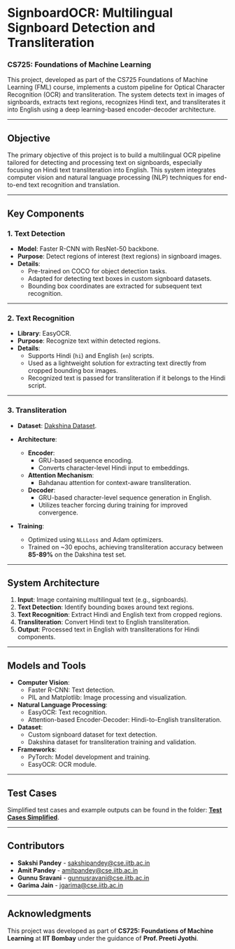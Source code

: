 # **SignboardOCR: Multilingual Signboard Detection and Transliteration**

### **CS725: Foundations of Machine Learning**

This project, developed as part of the CS725 Foundations of Machine Learning (FML) course, implements a custom pipeline for Optical Character Recognition (OCR) and transliteration. The system detects text in images of signboards, extracts text regions, recognizes Hindi text, and transliterates it into English using a deep learning-based encoder-decoder architecture.

---

## **Objective**

The primary objective of this project is to build a multilingual OCR pipeline tailored for detecting and processing text on signboards, especially focusing on Hindi text transliteration into English. This system integrates computer vision and natural language processing (NLP) techniques for end-to-end text recognition and translation.

---

## **Key Components**

### **1. Text Detection**

- **Model**: Faster R-CNN with ResNet-50 backbone.
- **Purpose**: Detect regions of interest (text regions) in signboard images.
- **Details**:
  - Pre-trained on COCO for object detection tasks.
  - Adapted for detecting text boxes in custom signboard datasets.
  - Bounding box coordinates are extracted for subsequent text recognition.

---

### **2. Text Recognition**

- **Library**: EasyOCR.
- **Purpose**: Recognize text within detected regions.
- **Details**:
  - Supports Hindi (`hi`) and English (`en`) scripts.
  - Used as a lightweight solution for extracting text directly from cropped bounding box images.
  - Recognized text is passed for transliteration if it belongs to the Hindi script.

---

### **3. Transliteration**

- **Dataset**: [Dakshina Dataset](https://storage.googleapis.com/gresearch/dakshina/).
- **Architecture**:
  - **Encoder**:
    - GRU-based sequence encoding.
    - Converts character-level Hindi input to embeddings.
  - **Attention Mechanism**:
    - Bahdanau attention for context-aware transliteration.
  - **Decoder**:
    - GRU-based character-level sequence generation in English.
    - Utilizes teacher forcing during training for improved convergence.

- **Training**:
  - Optimized using `NLLLoss` and Adam optimizers.
  - Trained on ~30 epochs, achieving transliteration accuracy between **85-89%** on the Dakshina test set.

---

## **System Architecture**

1. **Input**: Image containing multilingual text (e.g., signboards).
2. **Text Detection**: Identify bounding boxes around text regions.
3. **Text Recognition**: Extract Hindi and English text from cropped regions.
4. **Transliteration**: Convert Hindi text to English transliteration.
5. **Output**: Processed text in English with transliterations for Hindi components.

---

## **Models and Tools**

- **Computer Vision**:
  - Faster R-CNN: Text detection.
  - PIL and Matplotlib: Image processing and visualization.
- **Natural Language Processing**:
  - EasyOCR: Text recognition.
  - Attention-based Encoder-Decoder: Hindi-to-English transliteration.
- **Dataset**:
  - Custom signboard dataset for text detection.
  - Dakshina dataset for transliteration training and validation.
- **Frameworks**:
  - PyTorch: Model development and training.
  - EasyOCR: OCR module.

---

## **Test Cases**

Simplified test cases and example outputs can be found in the folder: [**Test Cases Simplified**](./Test%20Cases%20Simplified/Test.md).

---

## **Contributors**

- **Sakshi Pandey** - [sakshipandey@cse.iitb.ac.in](mailto:sakshipandey@cse.iitb.ac.in)
- **Amit Pandey** - [amitpandey@cse.iitb.ac.in](mailto:amitpandey@cse.iitb.ac.in)
- **Gunnu Sravani** - [gunnusravani@cse.iitb.ac.in](mailto:gunnusravani@cse.iitb.ac.in)
- **Garima Jain** - [jgarima@cse.iitb.ac.in](mailto:jgarima@cse.iitb.ac.in)

---

## **Acknowledgments**

This project was developed as part of **CS725: Foundations of Machine Learning** at **IIT Bombay** under the guidance of **Prof. Preeti Jyothi**.
